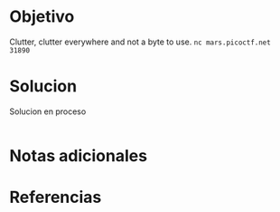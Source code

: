 # Objetivo

Clutter, clutter everywhere and not a byte to use. `nc mars.picoctf.net 31890`

# Solucion
Solucion en proceso

```Shell

```
# Notas adicionales

# Referencias